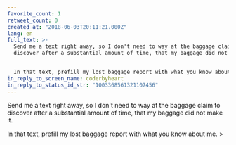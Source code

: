 ```yaml
---
favorite_count: 1
retweet_count: 0
created_at: "2018-06-03T20:11:21.000Z"
lang: en
full_text: >-
  Send me a text right away, so I don't need to way at the baggage claim to
  discover after a substantial amount of time, that my baggage did not make it.


  In that text, prefill my lost baggage report with what you know about me. &gt;
in_reply_to_screen_name: coderbyheart
in_reply_to_status_id_str: "1003368561321107456"
---
```


Send me a text right away, so I don't need to way at the baggage claim to
discover after a substantial amount of time, that my baggage did not make it.

In that text, prefill my lost baggage report with what you know about me. &gt;
